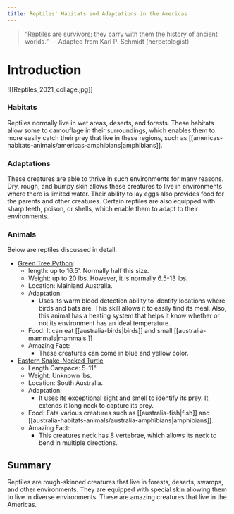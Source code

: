 ```yaml
---
title: Reptiles' Habitats and Adaptations in the Americas
---
```

>“Reptiles are survivors; they carry with them the history of ancient worlds.” 
>— Adapted from Karl P. Schmidt (herpetologist)
# Introduction


![[Reptiles_2021_collage.jpg]]

### Habitats

Reptiles normally live in wet areas, deserts, and forests. These habitats allow some to camouflage in their surroundings, which enables them to more easily catch their prey that live in these regions, such as [[americas-habitats-animals/americas-amphibians|amphibians]]. 
### Adaptations

These creatures are able to thrive in such environments for many reasons. Dry, rough, and bumpy skin allows these creatures to live in environments where there is limited water. Their ability to lay eggs also provides food for the parents and other creatures. Certain reptiles are also equipped with sharp teeth, poison, or shells, which enable them to adapt to their environments.
### Animals

Below are reptiles discussed in detail:


- [Green Tree Python](https://tse1.mm.bing.net/th/id/OIP.vfzYLogsAzX6cpT7pbUo2QHaE8?rs=1&pid=ImgDetMain&o=7&rm=3):
	- length: up to 16.5'. Normally half this size.
	- Weight: up to 20 lbs. However, it is normally 6.5-13 lbs.
	- Location: Mainland Australia.
	- Adaptation:
		- Uses its warm blood detection ability to identify locations where birds and bats are. This skill allows it to easily find its meal. Also, this animal has a heating system that helps it know whether or not its environment has an ideal temperature.
	- Food: It can eat [[australia-birds|birds]] and small [[australia-mammals|mammals.]]
	- Amazing Fact: 
		- These creatures can come in blue and yellow color.
- [Eastern Snake-Necked Turtle](https://tse1.explicit.bing.net/th/id/OIP.qWwDjVhuHPZmgQ0jSruwSgHaHa?rs=1&pid=ImgDetMain&o=7&rm=3)
	- Length Carapace: 5-11".
	- Weight: Unknown lbs.
	- Location: South Australia.
	- Adaptation:
		- It uses its exceptional sight and smell to identify its prey. It extends it long neck to capture its prey. 
	- Food: Eats various creatures such as [[australia-fish|fish]] and [[australia-habitats-animals/australia-amphibians|amphibians]].
	- Amazing Fact: 
		- This creatures neck has 8 vertebrae, which allows its neck to bend in multiple directions.
## Summary

Reptiles are rough-skinned creatures that live in forests, deserts, swamps, and other environments. They are equipped with special skin allowing them to live in diverse environments. These are amazing creatures that live in the Americas.